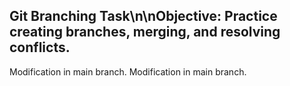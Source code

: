 ## Git Branching Task\n\nObjective: Practice creating branches, merging, and resolving conflicts.
Modification in main branch.
Modification in main branch.
